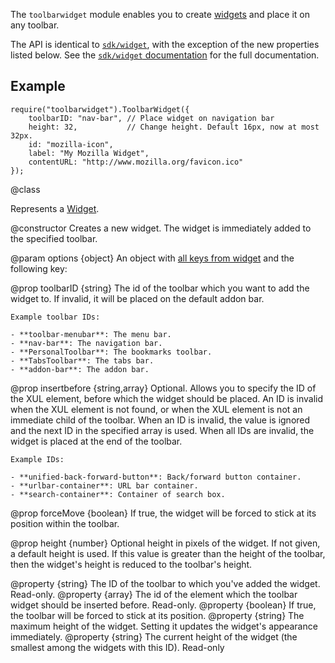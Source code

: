 The `toolbarwidget` module enables you to create [widgets](modules/sdk/widget.html) and place it on any toolbar.

The API is identical to [`sdk/widget`](modules/sdk/widget.html), with the exception of the new properties listed below.
See the [`sdk/widget` documentation](modules/sdk/widget.html) for the full documentation.

## Example ##

    require("toolbarwidget").ToolbarWidget({
        toolbarID: "nav-bar", // Place widget on navigation bar
        height: 32,           // Change height. Default 16px, now at most 32px.
        id: "mozilla-icon",
        label: "My Mozilla Widget",
        contentURL: "http://www.mozilla.org/favicon.ico"
    });

<api name="ToolbarWidget">
@class

Represents a [Widget](modules/sdk/widgets.html).

<api name="ToolbarButton">
@constructor
Creates a new widget. The widget is immediately added to the specified toolbar.

@param options {object}
An object with [all keys from widget](modules/sdk/widget.html#Widget%29options%29) and the following key:

  @prop toolbarID {string}
    The id of the toolbar which you want to add the widget to.
    If invalid, it will be placed on the default addon bar.

    Example toolbar IDs:

    - **toolbar-menubar**: The menu bar.
    - **nav-bar**: The navigation bar.
    - **PersonalToolbar**: The bookmarks toolbar.
    - **TabsToolbar**: The tabs bar.
    - **addon-bar**: The addon bar.

  @prop insertbefore {string,array}
    Optional. Allows you to specify the ID of the XUL element, before which the widget should be placed.
    An ID is invalid when the XUL element is not found, or when the XUL element is not an immediate child of the toolbar.
    When an ID is invalid, the value is ignored and the next ID in the specified array is used.
    When all IDs are invalid, the widget is placed at the end of the toolbar.

    Example IDs:

    - **unified-back-forward-button**: Back/forward button container.
    - **urlbar-container**: URL bar container.
    - **search-container**: Container of search box.

  @prop forceMove {boolean}
    If true, the widget will be forced to stick at its position within the toolbar.

  @prop height {number}
    Optional height in pixels of the widget. If not given, a default height is used.
    If this value is greater than the height of the toolbar, then the widget's height
    is reduced to the toolbar's height.

</api>
<api name="toolbarID">
@property {string}
  The ID of the toolbar to which you've added the widget.  Read-only.
</api>
<api name="insertbefore">
@property {array}
  The id of the element which the toolbar widget should be inserted before.  Read-only.
</api>
<api name="forceMove">
@property {boolean}
  If true, the toolbar will be forced to stick at its position.
</api>
<api name="height">
@property {string}
  The maximum height of the widget. Setting it updates the widget's appearance immediately.
</api>
<api name="minHeight">
@property {string}
  The current height of the widget (the smallest among the widgets with this ID).  Read-only
</api>
</api>
